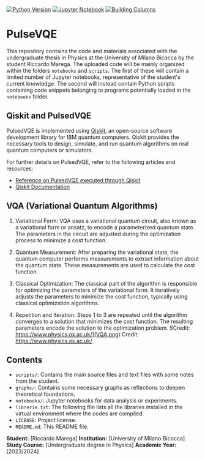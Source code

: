 [![Python Version](https://img.shields.io/badge/Python-3-blue)](https://www.python.org/)
[![Jupyter Notebook](https://img.shields.io/badge/Jupyter-Notebook-orange)](https://jupyter.org/)
[![Building Columns](https://img.shields.io/static/v1?label=Building&message=Columns&color=brightgreen&logo=font-awesome&logoColor=white)](https://fontawesome.com/v6.0.0/icon/building-columns)
# PulseVQE

This repository contains the code and materials associated with the undergraduate thesis in Physics at the University of Milano Bicocca by the student Riccardo Marega. The uploaded code will be mainly organized within the folders `notebooks` and `scripts`. The first of these will contain a limited number of Jupyter notebooks, representative of the student's current knowledge. The second will instead contain Python scripts containing code snippets belonging to programs potentially loaded in the `notebooks` folder.

## Qiskit and PulsedVQE

PulsedVQE is implemented using [Qiskit](https://qiskit.org/), an open-source software development library for IBM quantum computers. Qiskit provides the necessary tools to design, simulate, and run quantum algorithms on real quantum computers or simulators.

For further details on PulsedVQE, refer to the following articles and resources:
- [Reference on PulsedVQE executed through Qiskit](https://medium.com/qiskit/enhance-variational-quantum-algorithms-with-qiskit-pulse-and-qiskit-dynamics-768249daf8dd)
- [Qiskit Documentation](https://qiskit.org/documentation/)

## VQA (Variational Quantum Algorithms)

1. Variational Form: VQA uses a variational quantum circuit, also known as a variational form or ansatz, to encode a parameterized quantum state. The parameters in the circuit are adjusted during the optimization process to minimize a cost function.

2. Quantum Measurement: After preparing the variational state, the quantum computer performs measurements to extract information about the quantum state. These measurements are used to calculate the cost function.

3. Classical Optimization: The classical part of the algorithm is responsible for optimizing the parameters of the variational form. It iteratively adjusts the parameters to minimize the cost function, typically using classical optimization algorithms.

4. Repetition and Iteration: Steps 1 to 3 are repeated until the algorithm converges to a solution that minimizes the cost function. The resulting parameters encode the solution to the optimization problem.
![Credit: https://www.physics.ox.ac.uk/](VQA.png)
Credit: https://www.physics.ox.ac.uk/

## Contents

- `scripts/`: Contains the main source files and text files with some notes from the student.
- `graphs/`: Contains some necessary graphs as reflections to deepen theoretical foundations.
- `notebooks/`: Jupyter notebooks for data analysis or experiments.
- `librerie.txt`: The following file lists all the libraries installed in the virtual environment where the codes are compiled.
- `LICENSE`: Project license.
- `README.md`: This README file.

**Student:** [Riccardo Marega]
**Institution:** [University of Milano Bicocca]
**Study Course:** [Undergraduate degree in Physics]
**Academic Year:** [2023/2024]

  
